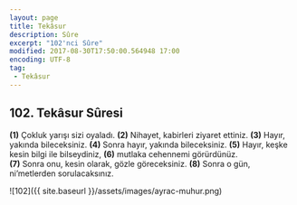 ```yaml
---
layout: page
title: Tekâsur
description: Sûre
excerpt: "102'nci Sûre"
modified: 2017-08-30T17:50:00.564948 17:00
encoding: UTF-8
tag: 
 - Tekâsur
---
```


## 102. Tekâsur Sûresi

**(1)** Çokluk yarışı sizi oyaladı.
**(2)** Nihayet, kabirleri ziyaret ettiniz.
**(3)** Hayır, yakında bileceksiniz.
**(4)** Sonra hayır, yakında bileceksiniz. 
**(5)** Hayır, keşke kesin bilgi ile bilseydiniz, 
**(6)** mutlaka cehennemi görürdünüz.	
**(7)** Sonra onu, kesin olarak, gözle göreceksiniz. 
**(8)** Sonra o gün, ni’metlerden sorulacaksınız.

![102]({{ site.baseurl }}/assets/images/ayrac-muhur.png)

